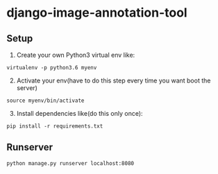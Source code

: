 # django-image-annotation-tool

## Setup
1. Create your own Python3 virtual env like:
```shell
virtualenv -p python3.6 myenv
```
2. Activate your env(have to do this step every time you want boot the server)
```shell
source myenv/bin/activate
```
3. Install dependencies like(do this only once):
```shell
pip install -r requirements.txt
```

## Runserver
```shell
python manage.py runserver localhost:8080
```
